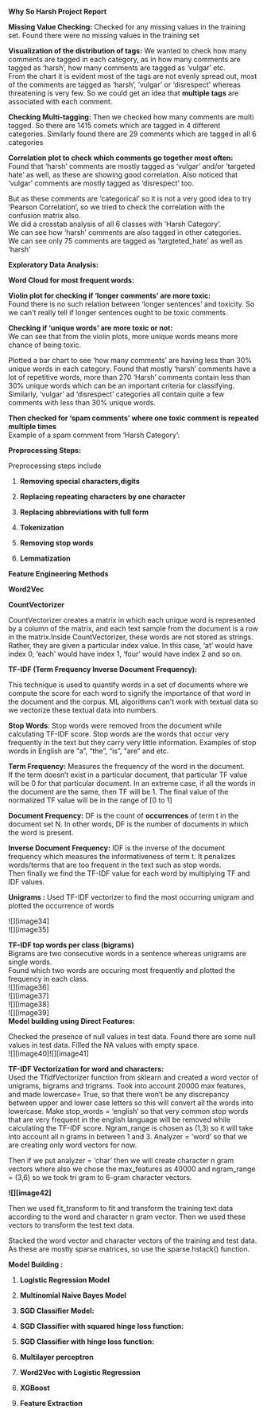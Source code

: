 **Why So Harsh Project Report**

 
**Missing Value Checking:**  Checked for any missing values in the training set. Found there were no missing values in the training set  


**Visualization of the distribution of tags:** We wanted to check how many comments are tagged in each category, as in how many comments are tagged as ‘harsh’, how many comments are tagged as ‘vulgar’ etc.  
From the chart it is evident most of the tags are not evenly spread out, most of the comments are tagged as ‘harsh’, ‘vulgar’ or ‘disrespect’ whereas threatening is very few. So we could get an idea that **multiple tags** are associated with each comment.

**Checking Multi-tagging:** Then we checked how many comments are multi tagged. So there are 1415 comets which are tagged in 4 different categories. Similarly found there are 29 comments which are tagged in all 6 categories


**Correlation plot to check which comments go together most often:**  
Found that ‘harsh’ comments are mostly tagged as ‘vulgar’ and/or ‘targeted hate’ as well, as these are showing good correlation. Also noticed that ‘vulgar’ comments are mostly tagged as ‘disrespect’ too.


But as these comments are ‘categorical’ so it is not a very good idea to try ‘Pearson Correlation’, so we tried to check the correlation with the confusion matrix also.  
We did a crosstab analysis of all 6 classes with ‘Harsh Category’.   
We can see how ‘harsh’ comments are also tagged in other categories.   
We can see only 75 comments are tagged as ‘targteted\_hate’ as well as ‘harsh’  

**Exploratory Data Analysis:**

**Word Cloud for most frequent words:**   

**Violin plot for checking if ‘longer comments’ are more toxic:**   
Found there is no such relation between ‘longer sentences’ and toxicity. So we can’t really tell if longer sentences ought to be toxic comments.  

**Checking if ‘unique words’ are more toxic or not:**  
We can see that from the violin plots, more unique words means more chance of being toxic.

Plotted a bar chart to see ‘how many comments’ are having less than 30% unique words in each category. Found that mostly ‘harsh’ comments have a lot of repetitive words, more than 270 ‘Harsh’ comments contain less than 30% unique words which can be an important criteria for classifying. Similarly, ‘vulgar’ ad ‘disrespect’ categories all contain quite a few comments with less than 30% unique words.  


**Then checked for ‘spam comments’ where one toxic comment is repeated multiple times**  
Example of a spam comment from ‘Harsh Category’:  


**Preprocessing Steps:**

Preprocessing steps include 

1) **Removing special characters,digits**

2) **Replacing repeating characters  by one character**

3) **Replacing abbreviations with full form**


4) **Tokenization**

5) **Removing stop words**

6) **Lemmatization**  

**Feature Engineering Methods**

**Word2Vec**   

**CountVectorizer**

CountVectorizer creates a matrix in which each unique word is represented by a column of the matrix, and each text sample from the document is a row in the matrix.Inside CountVectorizer, these words are not stored as strings. Rather, they are given a particular index value. In this case, ‘at’ would have index 0, ‘each’ would have index 1, ‘four’ would have index 2 and so on.

**TF-IDF (Term Frequency Inverse Document Frequency):**

This technique is used to quantify words in a set of documents where we compute the score for each word to signify the importance of that word in the document and the corpus. ML algorithms can’t work with textual data so we vectorize these textual data into numbers.

**Stop Words**: Stop words were removed from the document while calculating TF-IDF score. Stop words are the words that occur very frequently in the text but they carry very little information. Examples of stop words in English are “a”, “the”, “is”, “are” and etc. 

**Term Frequency:** Measures the frequency of the word in the document.  
If the term doesn’t exist in a particular document, that particular TF value will be 0 for that particular document. In an extreme case, if all the words in the document are the same, then TF will be 1\. The final value of the normalized TF value will be in the range of \[0 to 1\]

**Document Frequency:** DF is the count of **occurrences** of term t in the document set N. In other words, DF is the number of documents in which the word is present. 

**Inverse Document Frequency:**  IDF is the inverse of the document frequency which measures the informativeness of term t. It penalizes words/terms that are too frequent in the text such as stop words.   
Then finally we find the TF-IDF value for each word by multiplying TF and IDF values.

**Unigrams :** Used TF-IDF vectorizer to find the most occurring unigram and plotted the occurrence of words  


![][image34]  
![][image35]

**TF-IDF top words per class (bigrams)**  
Bigrams are two consecutive words in a sentence whereas unigrams are single words.  
Found which two words are occuring most frequently and plotted the frequency in each class.  
![][image36]  
![][image37]  
![][image38]  
![][image39]  
**Model building using Direct Features:** 

Checked the presence of null values in test data. Found there are some null values in test data. Filled the NA values with empty space.  
![][image40]![][image41]

**TF-IDF Vectorization for word and characters:**  
Used the TfidfVectorizer function from sklearn and created a word vector of unigrams, bigrams and trigrams. Took into account 20000 max features, and made lowercase= True, so that there won’t be any discrepancy between upper and lower case letters so this will convert all the words into lowercase. Make stop\_words \= ‘english’ so that very common stop words that are very frequent in the english language will be removed while calculating the TF-IDF score. Ngram\_range is chosen as (1,3) so it will take into account all n grams in between 1 and 3\. Analyzer \= ‘word’ so that we are creating only word vectors for now. 

Then if we put analyzer \= ‘char’ then we will create character n gram vectors where also we chose the max\_features as 40000 and ngram\_range \= (3,6) so we took tri gram to 6-gram character vectors.

**![][image42]**

Then we used fit\_transform to fit and transform the training text data according to the word and character n gram vector. Then we used these vectors to transform the test text data.  

Stacked the word vector and character vectors of the training and test data. As these are mostly sparse matrices, so use the sparse.hstack() function. 

**Model Building :**

1) **Logistic Regression Model**

2) **Multinomial Naive Bayes Model**  
 
3) **SGD Classifier Model:**  
   
4) **SGD Classifier with squared hinge loss function:**  

5) **SGD Classifier with  hinge loss function:**

6) **Multilayer perceptron**

7) **Word2Vec with Logistic Regression**

8) **XGBoost** 

9) **Feature Extraction**


